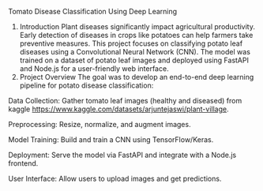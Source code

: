Tomato Disease Classification Using Deep Learning
1. Introduction
Plant diseases significantly impact agricultural productivity. Early detection of diseases in crops like potatoes can help farmers take preventive measures. This project focuses on classifying potato leaf diseases using a Convolutional Neural Network (CNN). The model was trained on a dataset of potato leaf images and deployed using FastAPI and Node.js for a user-friendly web interface.
2. Project Overview
The goal was to develop an end-to-end deep learning pipeline for potato disease classification:

Data Collection: Gather tomato leaf images (healthy and diseased) from kaggle https://www.kaggle.com/datasets/arjuntejaswi/plant-village.

Preprocessing: Resize, normalize, and augment images.

Model Training: Build and train a CNN using TensorFlow/Keras.

Deployment: Serve the model via FastAPI and integrate with a Node.js frontend.

User Interface: Allow users to upload images and get predictions.

